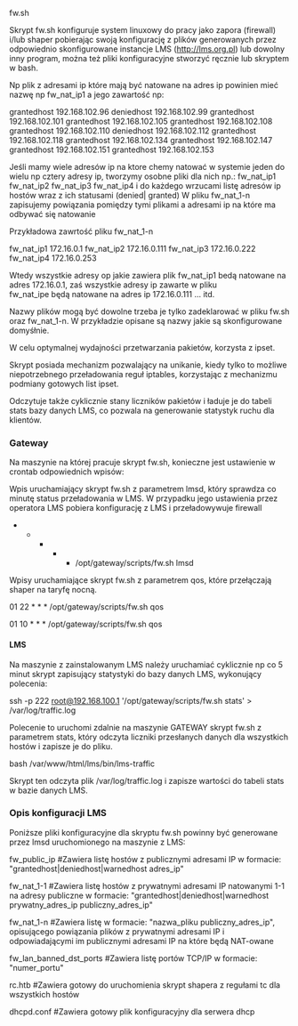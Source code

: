 fw.sh

Skrypt fw.sh konfiguruje system linuxowy do pracy jako zapora (firewall) i/lub shaper pobierając swoją konfigurację z plików generowanych przez odpowiednio skonfigurowane instancje LMS (http://lms.org.pl) lub dowolny inny program, można też pliki konfiguracyjne stworzyć ręcznie lub skryptem w bash.

Np plik z adresami ip które mają być natowane na adres ip powinien mieć nazwę np fw_nat_ip1
a jego zawartość np:

grantedhost 192.168.102.96
deniedhost 192.168.102.99
grantedhost 192.168.102.101
grantedhost 192.168.102.105
grantedhost 192.168.102.108
grantedhost 192.168.102.110
deniedhost 192.168.102.112
grantedhost 192.168.102.118
grantedhost 192.168.102.134
grantedhost 192.168.102.147
grantedhost 192.168.102.151
grantedhost 192.168.102.153

Jeśli mamy wiele adresów ip na ktore chemy natować  w systemie jeden do wielu np cztery adresy ip, tworzymy osobne pliki dla nich np.: 
fw_nat_ip1 fw_nat_ip2 fw_nat_ip3 fw_nat_ip4 i do każdego wrzucami listę adresów ip hostów wraz z ich statusami (denied| granted)
W pliku fw_nat_1-n zapisujemy powiązania pomiędzy tymi plikami a adresami ip na które ma odbywać się natowanie
 
Przykładowa  zawrtość pliku fw_nat_1-n
 
fw_nat_ip1 172.16.0.1
fw_nat_ip2 172.16.0.111
fw_nat_ip3 172.16.0.222
fw_nat_ip4 172.16.0.253

Wtedy wszystkie adresy op jakie zawiera plik fw_nat_ip1 bedą natowane na adres 172.16.0.1, zaś wszystkie adresy ip zawarte w pliku  
fw_nat_ipe będą natowane na adres ip 172.16.0.111 ... itd.

Nazwy plików mogą być dowolne trzeba je tylko zadeklarować w pliku fw.sh oraz fw_nat_1-n.
W przykładzie opisane są nazwy jakie są skonfigurowane domyśłnie.



W celu optymalnej wydajności przetwarzania pakietów, korzysta z ipset.

Skrypt posiada mechanizm pozwalający na unikanie, kiedy tylko to możliwe niepotrzebnego przeładowania reguł iptables, korzystając z mechanizmu podmiany gotowych list ipset. 

Odczytuje także cyklicznie stany liczników pakietów i ładuje je do tabeli stats bazy danych LMS, co pozwala na generowanie statystyk ruchu dla klientów.

### Gateway ###

Na maszynie na której pracuje skrypt fw.sh, konieczne jest ustawienie w crontab odpowiednich wpisów:

Wpis uruchamiający skrypt fw.sh z parametrem lmsd, który sprawdza co minutę status przeładowania w LMS. W przypadku jego ustawienia przez operatora LMS pobiera konfigurację z LMS i przeładowywuje firewall

* * * * * /opt/gateway/scripts/fw.sh lmsd

Wpisy uruchamiające skrypt fw.sh z parametrem qos, które przełączają shaper na taryfę nocną.

01 22 * * * /opt/gateway/scripts/fw.sh qos

01 10 * * * /opt/gateway/scripts/fw.sh qos



#### LMS ####

Na maszynie z zainstalowanym LMS należy uruchamiać cyklicznie np co 5 minut skrypt zapisujący statystyki do bazy danych LMS, wykonujący polecenia:

ssh -p 222 root@192.168.100.1 '/opt/gateway/scripts/fw.sh stats' > /var/log/traffic.log

Polecenie to uruchomi zdalnie na maszynie GATEWAY skrypt fw.sh z parametrem stats, który odczyta liczniki przesłanych danych dla wszystkich hostów i zapisze je do pliku.


bash /var/www/html/lms/bin/lms-traffic

Skrypt ten odczyta plik /var/log/traffic.log i zapisze wartości do tabeli stats w bazie danych LMS.

 
### Opis konfiguracji LMS ###

Poniższe pliki konfiguracyjne dla skryptu fw.sh powinny być generowane przez lmsd uruchomionego na maszynie z LMS:

fw_public_ip	#Zawiera listę hostów z publicznymi adresami IP w formacie: "grantedhost|deniedhost|warnedhost adres_ip"

fw_nat_1-1	#Zawiera listę hostów z prywatnymi adresami IP natowanymi 1-1 na adresy publiczne w formacie: "grantedhost|deniedhost|warnedhost prywatny_adres_ip publiczny_adres_ip"

fw_nat_1-n	#Zawiera listę w formacie: "nazwa_pliku publiczny_adres_ip", opisującego powiązania plików z prywatnymi adresami IP i odpowiadającymi im publicznymi adresami IP na które będą NAT-owane

fw_lan_banned_dst_ports		#Zawiera listę portów TCP/IP w formacie: "numer_portu"

rc.htb		#Zawiera gotowy do uruchomienia skrypt shapera z regułami tc dla wszystkich hostów

dhcpd.conf	#Zawiera gotowy plik konfiguracyjny dla serwera dhcp


